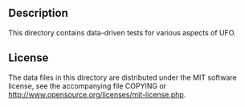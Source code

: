 Description
------------

This directory contains data-driven tests for various aspects of UFO.

License
--------

The data files in this directory are distributed under the MIT software
license, see the accompanying file COPYING or
http://www.opensource.org/licenses/mit-license.php.

